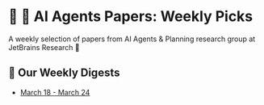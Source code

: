 # :robot: :scroll: AI Agents Papers: Weekly Picks

A weekly selection of papers from AI Agents & Planning research group at JetBrains Research :yellow_heart:

## :date: Our Weekly Digests

* [March 18 - March 24](digests/digest_18.03.2024-24.03.2024.md)